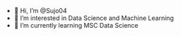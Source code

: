 - 👋 Hi, I’m @Sujo04
- 👀 I’m interested in Data Science and Machine Learning
- 🌱 I’m currently learning MSC Data Science

<!---
Sujo04/Sujo04 is a ✨ special ✨ repository because its `README.md` (this file) appears on your GitHub profile.
You can click the Preview link to take a look at your changes.
--->
